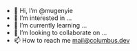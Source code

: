- 👋 Hi, I’m @mugenyie
- 👀 I’m interested in ...
- 🌱 I’m currently learning ...
- 💞️ I’m looking to collaborate on ...
- 📫 How to reach me mail@columbus.dev

<!---
mugenyie/mugenyie is a ✨ special ✨ repository because its `README.md` (this file) appears on your GitHub profile.
You can click the Preview link to take a look at your changes.
--->
